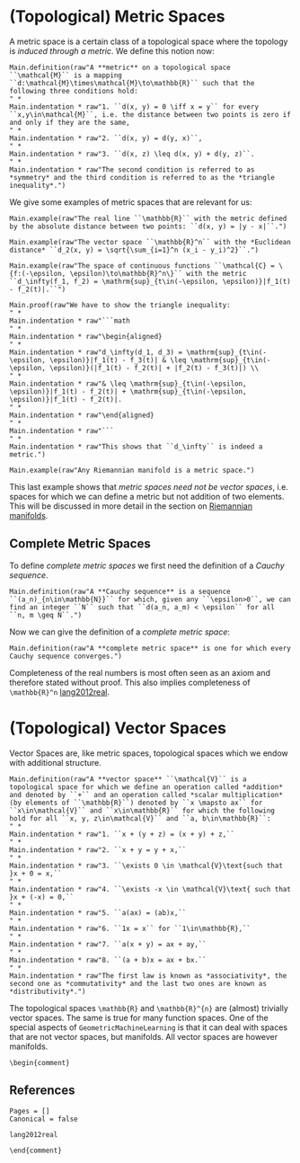 # (Topological) Metric Spaces 

A metric space is a certain class of a topological space where the topology is *induced through a metric*. We define this notion now:

```@eval
Main.definition(raw"A **metric** on a topological space ``\mathcal{M}`` is a mapping ``d:\mathcal{M}\times\mathcal{M}\to\mathbb{R}`` such that the following three conditions hold: 
" * 
Main.indentation * raw"1. ``d(x, y) = 0 \iff x = y`` for every ``x,y\in\mathcal{M}``, i.e. the distance between two points is zero if and only if they are the same,
" * 
Main.indentation * raw"2. ``d(x, y) = d(y, x)``,
" *
Main.indentation * raw"3. ``d(x, z) \leq d(x, y) + d(y, z)``.
" *
Main.indentation * raw"The second condition is referred to as *symmetry* and the third condition is referred to as the *triangle inequality*.")
```

We give some examples of metric spaces that are relevant for us: 

```@eval
Main.example(raw"The real line ``\mathbb{R}`` with the metric defined by the absolute distance between two points: ``d(x, y) = |y - x|``.")
```

```@eval
Main.example(raw"The vector space ``\mathbb{R}^n`` with the *Euclidean distance* ``d_2(x, y) = \sqrt{\sum_{i=1}^n (x_i - y_i)^2}``.")
```

```@eval
Main.example(raw"The space of continuous functions ``\mathcal{C} = \{f:(-\epsilon, \epsilon)\to\mathbb{R}^n\}`` with the metric ``d_\infty(f_1, f_2) = \mathrm{sup}_{t\in(-\epsilon, \epsilon)}|f_1(t) - f_2(t)|.``")
```

```@eval
Main.proof(raw"We have to show the triangle inequality: 
" * 
Main.indentation * raw"```math
" * 
Main.indentation * raw"\begin{aligned}
" *
Main.indentation * raw"d_\infty(d_1, d_3) = \mathrm{sup}_{t\in(-\epsilon, \epsilon)}|f_1(t) - f_3(t)| & \leq \mathrm{sup}_{t\in(-\epsilon, \epsilon)}(|f_1(t) - f_2(t)| + |f_2(t) - f_3(t)|) \\
" *
Main.indentation * raw"& \leq \mathrm{sup}_{t\in(-\epsilon, \epsilon)}|f_1(t) - f_2(t)| + \mathrm{sup}_{t\in(-\epsilon, \epsilon)}|f_1(t) - f_2(t)|.
" * 
Main.indentation * raw"\end{aligned}
" * 
Main.indentation * raw"```
" *
Main.indentation * raw"This shows that ``d_\infty`` is indeed a metric.")
```

```@eval
Main.example(raw"Any Riemannian manifold is a metric space.")
```

This last example shows that *metric spaces need not be vector spaces*, i.e. spaces for which we can define a metric but not addition of two elements. This will be discussed in more detail in the section on [Riemannian manifolds](@ref "Riemannian Manifolds").

## Complete Metric Spaces

To define *complete metric spaces* we first need the definition of a *Cauchy sequence*.

```@eval
Main.definition(raw"A **Cauchy sequence** is a sequence ``(a_n)_{n\in\mathbb{N}}`` for which, given any ``\epsilon>0``, we can find an integer ``N`` such that ``d(a_n, a_m) < \epsilon`` for all ``n, m \geq N``.")
```

Now we can give the definition of a *complete metric space*:

```@eval
Main.definition(raw"A **complete metric space** is one for which every Cauchy sequence converges.")
```

Completeness of the real numbers is most often seen as an axiom and therefore stated without proof. This also implies completeness of ``\mathbb{R}^n`` [lang2012real](@cite).


# (Topological) Vector Spaces

Vector Spaces are, like metric spaces, topological spaces which we endow with additional structure. 

```@eval
Main.definition(raw"A **vector space** ``\mathcal{V}`` is a topological space for which we define an operation called *addition* and denoted by ``+`` and an operation called *scalar multiplication* (by elements of ``\mathbb{R}``) denoted by ``x \mapsto ax`` for ``x\in\mathcal{V}`` and ``x\in\mathbb{R}`` for which the following hold for all ``x, y, z\in\mathcal{V}`` and ``a, b\in\mathbb{R}``:
" * 
Main.indentation * raw"1. ``x + (y + z) = (x + y) + z,``
" * 
Main.indentation * raw"2. ``x + y = y + x,``
" * 
Main.indentation * raw"3. ``\exists 0 \in \mathcal{V}\text{such that }x + 0 = x,``
" * 
Main.indentation * raw"4. ``\exists -x \in \mathcal{V}\text{ such that }x + (-x) = 0,``
" * 
Main.indentation * raw"5. ``a(ax) = (ab)x,``
" * 
Main.indentation * raw"6. ``1x = x`` for ``1\in\mathbb{R},``
" * 
Main.indentation * raw"7. ``a(x + y) = ax + ay,``
" * 
Main.indentation * raw"8. ``(a + b)x = ax + bx.``
" * 
Main.indentation * raw"The first law is known as *associativity*, the second one as *commutativity* and the last two ones are known as *distributivity*.")
```

The topological spaces ``\mathbb{R}`` and ``\mathbb{R}^{n}`` are (almost) trivially vector spaces. The same is true for many function spaces. One of the special aspects of `GeometricMachineLearning` is that it can deal with spaces that are not vector spaces, but manifolds. All vector spaces are however manifolds.  

```@raw latex
\begin{comment}
```

## References

```@bibliography
Pages = []
Canonical = false

lang2012real
```

```@raw latex
\end{comment}
```